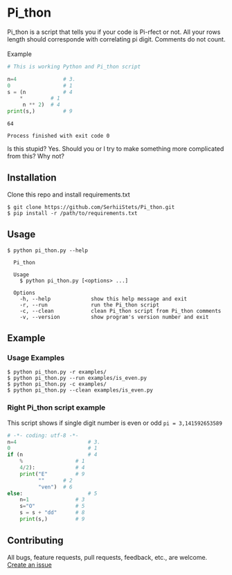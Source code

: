 # Pi_thon

Pi_thon is a script that tells you if your code is Pi-rfect or not.
All your rows length should corresponde with correlating pi digit. Comments do not count.<br><br>
Example<br>
```python
# This is working Python and Pi_thon script

n=4               # 3.
0                 # 1
s = (n            # 4
	*         # 1
	 n ** 2)  # 4
print(s,)         # 9
```
```
64

Process finished with exit code 0
```
Is this stupid? Yes. Should you or I try to make something more complicated from this? Why not?

## Installation

Clone this repo and install requirements.txt
```
$ git clone https://github.com/SerhiiStets/Pi_thon.git
$ pip install -r /path/to/requirements.txt
```

## Usage
```
$ python pi_thon.py --help

  Pi_thon

  Usage
    $ python pi_thon.py [<options> ...]

  Options
    -h, --help             show this help message and exit
    -r, --run              run the Pi_thon script
    -c, --clean            clean Pi_thon script from Pi_thon comments
    -v, --version          show program's version number and exit
```

## Example

### Usage Examples
```
$ python pi_thon.py -r examples/
$ python pi_thon.py --run examples/is_even.py
$ python pi_thon.py -c examples/
$ python pi_thon.py --clean examples/is_even.py
```
### Right Pi_thon script example
This script shows if single digit number is even or odd
`pi = 3,141592653589`
```python
# -*- coding: utf-8 -*-
n=4                       # 3.
0                         # 1
if (n                     # 4
	%                 # 1
	4/2):             # 4
	print("E"         # 9
		  ""      # 2
		  "ven")  # 6
else:                     # 5
	n=1               # 3
	s="O"             # 5
	s = s + "dd"      # 8
	print(s,)         # 9

```


## Contributing

All bugs, feature requests, pull requests, feedback, etc., are welcome. [Create an issue](https://github.com/SerhiiStets/Pi_thon/issues)
